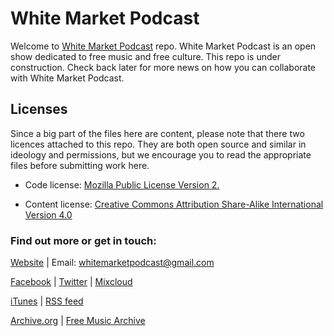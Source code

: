 # White Market Podcast

Welcome to [White Market Podcast](https://www.whitemarketpodcast.eu/) repo. White Market Podcast is an open show dedicated to free music and free culture. This repo is under construction. Check back later for more news on how you can collaborate with White Market Podcast.

## Licenses

Since a big part of the files here are content, please note that there two licences attached to this repo. They are both open source and similar in ideology and permissions, but we encourage you to read the appropriate files before submitting work here.

* Code license: [Mozilla Public License Version 2.](https://github.com/WhiteMarketPodcast/whitemarketpodcast-repo/blob/master/LICENSE_CODE.md)

* Content license: [Creative Commons Attribution Share-Alike International Version 4.0](https://github.com/WhiteMarketPodcast/whitemarketpodcast-repo/blob/master/LICENSE_CONTENT.md)


### Find out more or get in touch:

[Website](https://www.whitemarketpodcast.eu/) | Email: whitemarketpodcast@gmail.com

[Facebook](https://www.facebook.com/whitemarketpodcast) | [Twitter](https://twitter.com/WhiteMarketCast) | [Mixcloud](https://www.mixcloud.com/whitemarketpodcast/)

[iTunes](https://itunes.apple.com/gb/podcast/white-market-podcast/id1033024096) | [RSS feed](http://www.whitemarketpodcast.co.uk/feed/podcast/)

[Archive.org](https://archive.org/details/@white_market_podcast) | [Free Music Archive](https://freemusicarchive.org/curator/programamarcabranca)
